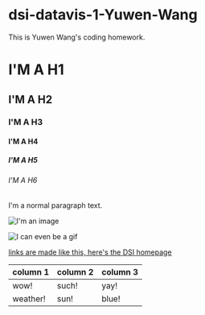 # dsi-datavis-1-Yuwen-Wang
This is Yuwen Wang's coding homework.
# I'M A H1
## I'M A H2
### I'M A H3
#### I'M A H4
##### I'M A H5
###### I'M A H6

I'm a normal paragraph text.

![I'm an image](https://cataas.com/cat)

![I can even be a gif](https://media.giphy.com/media/nNxT5qXR02FOM/giphy.gif)

[links are made like this, here's the DSI homepage](https://dsi.sva.edu/)

| column 1 | column 2 | column 3 |
| -------- | ---------| -------- |
| wow!     | such!    | yay!     |
| weather! | sun!     | blue!    |
